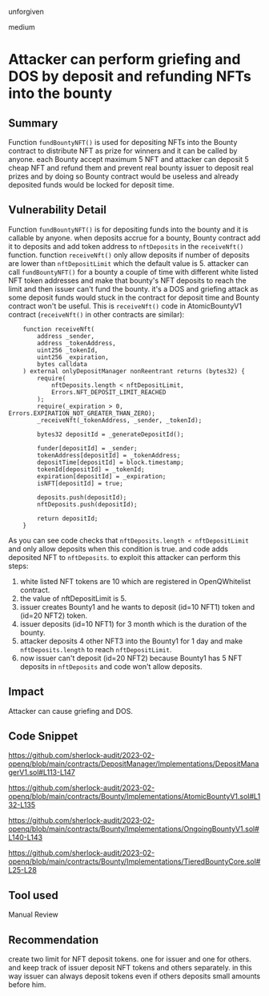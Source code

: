 unforgiven

medium

# Attacker can perform griefing and DOS by deposit and refunding NFTs into the bounty

## Summary
Function `fundBountyNFT()` is used for depositing NFTs into the Bounty contract to distribute NFT as prize for winners and it can be called by anyone. each Bounty accept maximum 5 NFT and attacker can deposit 5 cheap NFT and refund them and prevent real bounty issuer to deposit real prizes and by doing so Bounty contract would be useless and already deposited funds would be locked for deposit time.

## Vulnerability Detail
Function `fundBountyNFT()` is for depositing funds into the bounty and it is callable by anyone. when deposits accrue for a bounty, Bounty contract add it to deposits and add token address to `nftDeposits` in the `receiveNft()` function. function `receiveNft()` only allow deposits if number of deposits are lower than `nftDepositLimit` which the default value is 5. attacker can call `fundBountyNFT()` for a bounty a couple of time with different white listed NFT token addresses and make that bounty's NFT deposits to reach the limit and then issuer can't fund the bounty. it's a DOS and griefing attack as some deposit funds would stuck in the contract for deposit time and Bounty contract won't be useful.
This is `receiveNft()` code in AtomicBountyV1 contract (`receiveNft()` in other contracts are similar):
```solidity
    function receiveNft(
        address _sender,
        address _tokenAddress,
        uint256 _tokenId,
        uint256 _expiration,
        bytes calldata
    ) external onlyDepositManager nonReentrant returns (bytes32) {
        require(
            nftDeposits.length < nftDepositLimit,
            Errors.NFT_DEPOSIT_LIMIT_REACHED
        );
        require(_expiration > 0, Errors.EXPIRATION_NOT_GREATER_THAN_ZERO);
        _receiveNft(_tokenAddress, _sender, _tokenId);

        bytes32 depositId = _generateDepositId();

        funder[depositId] = _sender;
        tokenAddress[depositId] = _tokenAddress;
        depositTime[depositId] = block.timestamp;
        tokenId[depositId] = _tokenId;
        expiration[depositId] = _expiration;
        isNFT[depositId] = true;

        deposits.push(depositId);
        nftDeposits.push(depositId);

        return depositId;
    }
```
As you can see code checks that `nftDeposits.length < nftDepositLimit` and only allow deposits when this condition is true. and code adds deposited NFT to `nftDeposits`. to exploit this attacker can perform this steps:
1. white listed NFT tokens are 10 which are registered in OpenQWhitelist contract.
2. the value of nftDepositLimit is 5.
3. issuer creates Bounty1 and he wants to deposit (id=10 NFT1) token and (id=20 NFT2) token.
4. issuer deposits (id=10 NFT1) for 3 month which is the duration of the bounty.
5. attacker deposits 4 other NFT3 into the Bounty1 for 1 day and make `nftDeposits.length` to reach `nftDepositLimit`.
6. now issuer can't deposit (id=20 NFT2) because Bounty1 has 5 NFT deposits in `nftDeposits` and code won't allow deposits.

## Impact
Attacker can cause griefing and DOS.

## Code Snippet
https://github.com/sherlock-audit/2023-02-openq/blob/main/contracts/DepositManager/Implementations/DepositManagerV1.sol#L113-L147

https://github.com/sherlock-audit/2023-02-openq/blob/main/contracts/Bounty/Implementations/AtomicBountyV1.sol#L132-L135

https://github.com/sherlock-audit/2023-02-openq/blob/main/contracts/Bounty/Implementations/OngoingBountyV1.sol#L140-L143

https://github.com/sherlock-audit/2023-02-openq/blob/main/contracts/Bounty/Implementations/TieredBountyCore.sol#L25-L28

## Tool used
Manual Review

## Recommendation
create two limit for NFT deposit tokens. one for issuer and one for others. and keep track of issuer deposit NFT tokens and others separately. in this way issuer can always deposit tokens even if others deposits small amounts before him.
